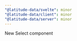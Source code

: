```yaml
---
"@latitude-data/svelte": minor
"@latitude-data/client": minor
"@latitude-data/server": minor
---
```


New Select component

